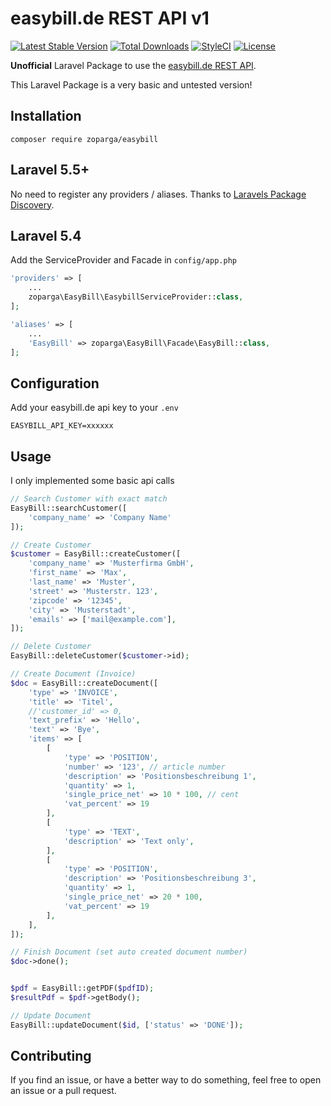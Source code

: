 # easybill.de REST API v1

[![Latest Stable Version](https://poser.pugx.org/zoparga/easybill/v/stable?format=flat-square)](https://packagist.org/packages/zoparga/easybill)
[![Total Downloads](https://poser.pugx.org/zoparga/easybill/downloads?format=flat-square)](https://packagist.org/packages/zoparga/easybill)
[![StyleCI](https://github.styleci.io/repos/90948270/shield?branch=master)](https://github.styleci.io/repos/90948270)
[![License](https://poser.pugx.org/zoparga/easybill/license?format=flat-square)](https://packagist.org/packages/zoparga/easybill)

**Unofficial** Laravel Package to use the [easybill.de REST API](https://www.easybill.de/api).

This Laravel Package is a very basic and untested version!

## Installation

```
composer require zoparga/easybill
```

## Laravel 5.5+

No need to register any providers / aliases. Thanks to [Laravels Package Discovery](https://laravel.com/docs/6.0/packages#package-discovery).

## Laravel 5.4

Add the ServiceProvider and Facade in ```config/app.php```

```php
'providers' => [
    ...
    zoparga\EasyBill\EasybillServiceProvider::class,
];

'aliases' => [
    ...
    'EasyBill' => zoparga\EasyBill\Facade\EasyBill::class,
];
```

## Configuration

Add your easybill.de api key to your ```.env```

```
EASYBILL_API_KEY=xxxxxx
```

## Usage

I only implemented some basic api calls

```php
// Search Customer with exact match
EasyBill::searchCustomer([
    'company_name' => 'Company Name'
]);

// Create Customer
$customer = EasyBill::createCustomer([
    'company_name' => 'Musterfirma GmbH',
    'first_name' => 'Max',
    'last_name' => 'Muster',
    'street' => 'Musterstr. 123',
    'zipcode' => '12345',
    'city' => 'Musterstadt',
    'emails' => ['mail@example.com'],
]);

// Delete Customer
EasyBill::deleteCustomer($customer->id);

// Create Document (Invoice)
$doc = EasyBill::createDocument([
    'type' => 'INVOICE',
    'title' => 'Titel',
    //'customer_id' => 0,
    'text_prefix' => 'Hello',
    'text' => 'Bye',
    'items' => [
        [
            'type' => 'POSITION',
            'number' => '123', // article number
            'description' => 'Positionsbeschreibung 1',
            'quantity' => 1,
            'single_price_net' => 10 * 100, // cent
            'vat_percent' => 19
        ],
        [
            'type' => 'TEXT',
            'description' => 'Text only',
        ],
        [
            'type' => 'POSITION',
            'description' => 'Positionsbeschreibung 3',
            'quantity' => 1,
            'single_price_net' => 20 * 100,
            'vat_percent' => 19
        ],
    ],
]);

// Finish Document (set auto created document number)
$doc->done();


$pdf = EasyBill::getPDF($pdfID);
$resultPdf = $pdf->getBody();

// Update Document
EasyBill::updateDocument($id, ['status' => 'DONE']);
```

## Contributing

If you find an issue, or have a better way to do something, feel free to open an issue or a pull request.
